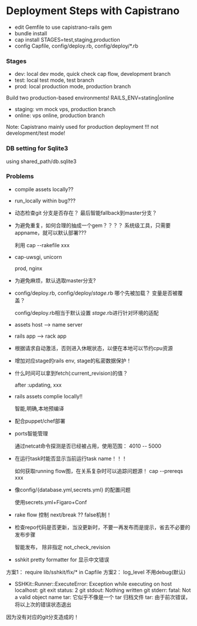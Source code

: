 # Deployment Steps with Capistrano

* edit Gemfile to use capistrano-rails gem
* bundle install
* cap install STAGES=test,staging,production
* config Capfile, config/deploy.rb, config/deploy/*.rb

### Stages

* dev:         local dev mode, quick check cap flow, development branch
* test:        local test mode, test branch
* prod:        local production mode, production branch

Build two production-based environments! RAILS_ENV=stating|online
* staging:     vm mock vps, production branch
* online:      vps online, production branch

Note: Capistrano mainly used for production deployment !!! not development/test mode!

### DB setting for Sqlite3

using shared_path/db.sqlite3

### Problems

* compile assets locally?? 

* run_locally within bug???

* 动态检查git 分支是否存在？ 最后智能fallback到master分支？

* 为避免重复，如何合理的抽成一个gem？？？？ 系统级工具，只需要appname，就可以默认部署???

  利用 cap --rakefile xxx

* cap-uwsgi, unicorn

  prod, nginx

* 为避免麻烦，默认选取master分支?

* config/deploy.rb, config/deploy/_stage_.rb 哪个先被加载？ 变量是否被覆盖？

  config/deploy.rb相当于默认设置
  _stage_.rb进行针对环境的适配

* assets host --> name server
* rails app --> rack app
* 根据请求自动激活，否则进入休眠状态，以便在本地可以节约cpu资源
* 增加对应stage的rails env, stage的私密数据保护！

* 什么时间可以拿到fetch(:current_revision)的值？

  after :updating, xxx

* rails assets complie locally!! 

  智能,明确,本地预编译

* 配合puppet/chef部署

* ports智能管理

  通过netcat命令探测是否已经被占用，使用范围： 4010 -- 5000

* 在运行task时能否显示当前运行task name！！！

  如何获取running flow图，在关系复杂时可以追踪问题源！
  cap --prereqs xxx

* 像config/{database.yml,secrets.yml} 的配置问题
  
  使用secrets.yml+Figaro+Conf

* rake flow 控制
 next/break ??
 false机制！

* 检查repo代码是否更新，当没更新时，不要一再发布而是提示，省去不必要的发布步骤

  智能发布， 除非指定 not_check_revision

* sshkit pretty formatter for 显示中文错误

方案1： require lib/sshkit/fix/* in Capfile
方案2： log_level 不用debug(默认)

* SSHKit::Runner::ExecuteError: Exception while executing on host localhost: git exit status: 2
git stdout: Nothing written
git stderr: fatal: Not a valid object name
tar: 它似乎不像是一个 tar 归档文件
tar: 由于前次错误，将以上次的错误状态退出

因为没有对应的git分支造成的！
